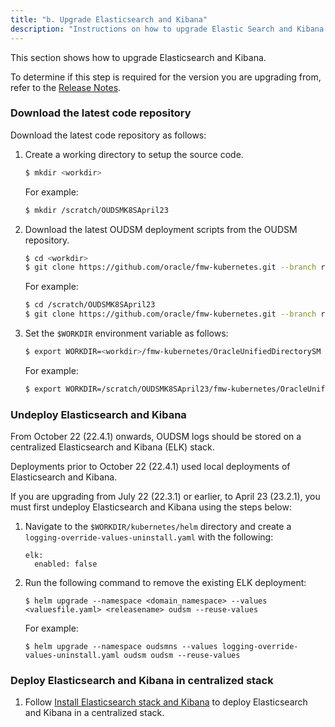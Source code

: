```yaml
---
title: "b. Upgrade Elasticsearch and Kibana"
description: "Instructions on how to upgrade Elastic Search and Kibana."
---
```


This section shows how to upgrade Elasticsearch and Kibana.

To determine if this step is required for the version you are upgrading from, refer to the [Release Notes](../../release-notes).

### Download the latest code repository

Download the latest code repository as follows:

1. Create a working directory to setup the source code.
   ```bash
   $ mkdir <workdir>
   ```
   
   For example:
   ```bash
   $ mkdir /scratch/OUDSMK8SApril23
   ```
   
1. Download the latest OUDSM deployment scripts from the OUDSM repository.

   ```bash
   $ cd <workdir>
   $ git clone https://github.com/oracle/fmw-kubernetes.git --branch release/23.2.1
   ```
   
   For example:
   
   ```bash
   $ cd /scratch/OUDSMK8SApril23
   $ git clone https://github.com/oracle/fmw-kubernetes.git --branch release/23.2.1
   ```

1. Set the `$WORKDIR` environment variable as follows:

   ```bash
   $ export WORKDIR=<workdir>/fmw-kubernetes/OracleUnifiedDirectorySM
   ```

   For example:
   
   ```bash
   $ export WORKDIR=/scratch/OUDSMK8SApril23/fmw-kubernetes/OracleUnifiedDirectorySM
   ```

### Undeploy Elasticsearch and Kibana

From October 22 (22.4.1) onwards, OUDSM logs should be stored on a centralized Elasticsearch and Kibana (ELK) stack.

Deployments prior to October 22 (22.4.1) used local deployments of Elasticsearch and Kibana. 

If you are upgrading from July 22 (22.3.1) or earlier, to April 23 (23.2.1), you must first undeploy Elasticsearch and Kibana using the steps below:

1. Navigate to the `$WORKDIR/kubernetes/helm` directory and create a `logging-override-values-uninstall.yaml` with the following:

   ```
   elk:
     enabled: false
   ```

1. Run the following command to remove the existing ELK deployment:

   ```
   $ helm upgrade --namespace <domain_namespace> --values <valuesfile.yaml> <releasename> oudsm --reuse-values
   ```
   
   For example:

   ```
   $ helm upgrade --namespace oudsmns --values logging-override-values-uninstall.yaml oudsm oudsm --reuse-values
   ```

### Deploy Elasticsearch and Kibana in centralized stack

1. Follow [Install Elasticsearch stack and Kibana](../../manage-oudsm-containers/logging-and-visualization/#install-elasticsearch-stack-and-kibana) to deploy Elasticsearch and Kibana in a centralized stack.
